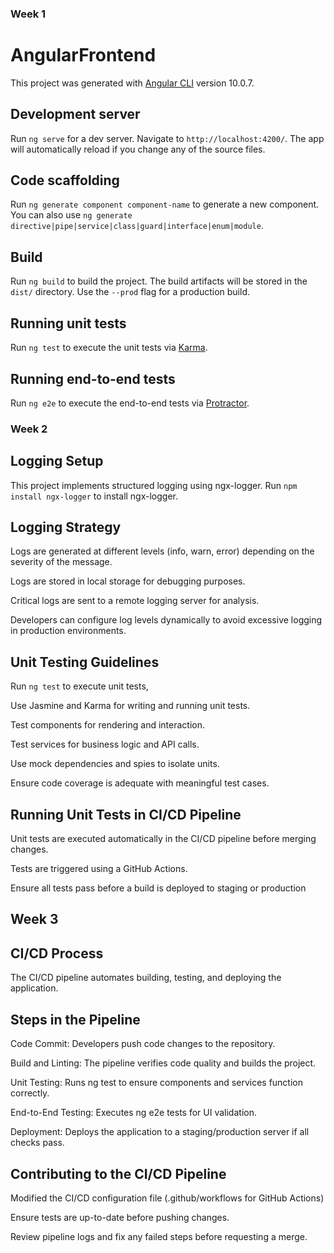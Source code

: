 ### Week 1 

# AngularFrontend

This project was generated with [Angular CLI](https://github.com/angular/angular-cli) version 10.0.7.

## Development server

Run `ng serve` for a dev server. Navigate to `http://localhost:4200/`. The app will automatically reload if you change any of the source files.

## Code scaffolding

Run `ng generate component component-name` to generate a new component. You can also use `ng generate directive|pipe|service|class|guard|interface|enum|module`.

## Build

Run `ng build` to build the project. The build artifacts will be stored in the `dist/` directory. Use the `--prod` flag for a production build.

## Running unit tests

Run `ng test` to execute the unit tests via [Karma](https://karma-runner.github.io).

## Running end-to-end tests

Run `ng e2e` to execute the end-to-end tests via [Protractor](http://www.protractortest.org/).

### Week 2 

## Logging Setup

This project implements structured logging using ngx-logger. 
Run `npm install ngx-logger` to install ngx-logger.

## Logging Strategy

Logs are generated at different levels (info, warn, error) depending on the severity of the message.

Logs are stored in local storage for debugging purposes.

Critical logs are sent to a remote logging server for analysis.

Developers can configure log levels dynamically to avoid excessive logging in production environments.

## Unit Testing Guidelines

Run `ng test`  to execute unit tests,

Use Jasmine and Karma for writing and running unit tests.

Test components for rendering and interaction.

Test services for business logic and API calls.

Use mock dependencies and spies to isolate units.

Ensure code coverage is adequate with meaningful test cases.

## Running Unit Tests in CI/CD Pipeline

Unit tests are executed automatically in the CI/CD pipeline before merging changes.

Tests are triggered using a GitHub Actions.

Ensure all tests pass before a build is deployed to staging or production

## Week 3

## CI/CD Process

The CI/CD pipeline automates building, testing, and deploying the application.

## Steps in the Pipeline

Code Commit: Developers push code changes to the repository.

Build and Linting: The pipeline verifies code quality and builds the project.

Unit Testing: Runs ng test to ensure components and services function correctly.

End-to-End Testing: Executes ng e2e tests for UI validation.

Deployment: Deploys the application to a staging/production server if all checks pass.

## Contributing to the CI/CD Pipeline

Modified the CI/CD configuration file (.github/workflows for GitHub Actions)

Ensure tests are up-to-date before pushing changes.

Review pipeline logs and fix any failed steps before requesting a merge.